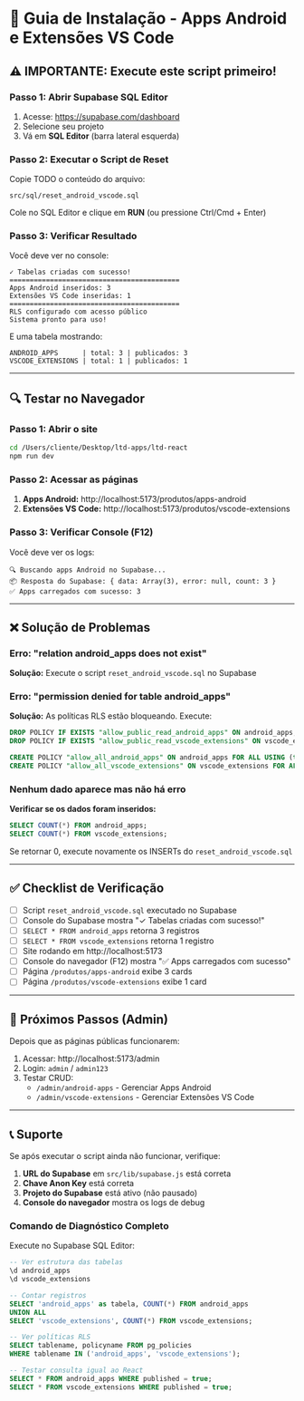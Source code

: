 # 🚀 Guia de Instalação - Apps Android e Extensões VS Code

## ⚠️ IMPORTANTE: Execute este script primeiro!

### Passo 1: Abrir Supabase SQL Editor

1. Acesse: https://supabase.com/dashboard
2. Selecione seu projeto
3. Vá em **SQL Editor** (barra lateral esquerda)

### Passo 2: Executar o Script de Reset

Copie TODO o conteúdo do arquivo:
```
src/sql/reset_android_vscode.sql
```

Cole no SQL Editor e clique em **RUN** (ou pressione Ctrl/Cmd + Enter)

### Passo 3: Verificar Resultado

Você deve ver no console:

```
✓ Tabelas criadas com sucesso!
==========================================
Apps Android inseridos: 3
Extensões VS Code inseridas: 1
==========================================
RLS configurado com acesso público
Sistema pronto para uso!
```

E uma tabela mostrando:
```
ANDROID_APPS      | total: 3 | publicados: 3
VSCODE_EXTENSIONS | total: 1 | publicados: 1
```

---

## 🔍 Testar no Navegador

### Passo 1: Abrir o site

```bash
cd /Users/cliente/Desktop/ltd-apps/ltd-react
npm run dev
```

### Passo 2: Acessar as páginas

1. **Apps Android:** http://localhost:5173/produtos/apps-android
2. **Extensões VS Code:** http://localhost:5173/produtos/vscode-extensions

### Passo 3: Verificar Console (F12)

Você deve ver os logs:

```
🔍 Buscando apps Android no Supabase...
📦 Resposta do Supabase: { data: Array(3), error: null, count: 3 }
✅ Apps carregados com sucesso: 3
```

---

## ❌ Solução de Problemas

### Erro: "relation android_apps does not exist"

**Solução:** Execute o script `reset_android_vscode.sql` no Supabase

### Erro: "permission denied for table android_apps"

**Solução:** As políticas RLS estão bloqueando. Execute:

```sql
DROP POLICY IF EXISTS "allow_public_read_android_apps" ON android_apps;
DROP POLICY IF EXISTS "allow_public_read_vscode_extensions" ON vscode_extensions;

CREATE POLICY "allow_all_android_apps" ON android_apps FOR ALL USING (true);
CREATE POLICY "allow_all_vscode_extensions" ON vscode_extensions FOR ALL USING (true);
```

### Nenhum dado aparece mas não há erro

**Verificar se os dados foram inseridos:**

```sql
SELECT COUNT(*) FROM android_apps;
SELECT COUNT(*) FROM vscode_extensions;
```

Se retornar 0, execute novamente os INSERTs do `reset_android_vscode.sql`

---

## ✅ Checklist de Verificação

- [ ] Script `reset_android_vscode.sql` executado no Supabase
- [ ] Console do Supabase mostra "✓ Tabelas criadas com sucesso!"
- [ ] `SELECT * FROM android_apps` retorna 3 registros
- [ ] `SELECT * FROM vscode_extensions` retorna 1 registro
- [ ] Site rodando em http://localhost:5173
- [ ] Console do navegador (F12) mostra "✅ Apps carregados com sucesso"
- [ ] Página `/produtos/apps-android` exibe 3 cards
- [ ] Página `/produtos/vscode-extensions` exibe 1 card

---

## 🎯 Próximos Passos (Admin)

Depois que as páginas públicas funcionarem:

1. Acessar: http://localhost:5173/admin
2. Login: `admin` / `admin123`
3. Testar CRUD:
   - `/admin/android-apps` - Gerenciar Apps Android
   - `/admin/vscode-extensions` - Gerenciar Extensões VS Code

---

## 📞 Suporte

Se após executar o script ainda não funcionar, verifique:

1. **URL do Supabase** em `src/lib/supabase.js` está correta
2. **Chave Anon Key** está correta
3. **Projeto do Supabase** está ativo (não pausado)
4. **Console do navegador** mostra os logs de debug

### Comando de Diagnóstico Completo

Execute no Supabase SQL Editor:

```sql
-- Ver estrutura das tabelas
\d android_apps
\d vscode_extensions

-- Contar registros
SELECT 'android_apps' as tabela, COUNT(*) FROM android_apps
UNION ALL
SELECT 'vscode_extensions', COUNT(*) FROM vscode_extensions;

-- Ver políticas RLS
SELECT tablename, policyname FROM pg_policies 
WHERE tablename IN ('android_apps', 'vscode_extensions');

-- Testar consulta igual ao React
SELECT * FROM android_apps WHERE published = true;
SELECT * FROM vscode_extensions WHERE published = true;
```
